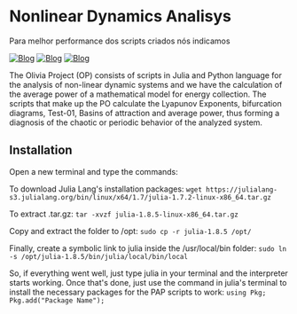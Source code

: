 # Nonlinear Dynamics Analisys
Para melhor performance dos scripts criados nós indicamos

[![Blog](https://img.shields.io/badge/Julia%20Lang-Download-red?style=for-the-badge)](https://julialang.org/)
[![Blog](https://img.shields.io/badge/Ubuntu-Download-orange?style=for-the-badge)](www.ubuntu.org)
[![Blog](https://img.shields.io/badge/Python-Download-blue?style=for-the-badge)](www.python.org)


The Olivia Project (OP) consists of scripts in Julia and Python language for the analysis of non-linear dynamic systems and we have the calculation of the average power of a mathematical model for energy collection. The scripts that make up the PO calculate the Lyapunov Exponents, bifurcation diagrams, Test-01, Basins of attraction and average power, thus forming a diagnosis of the chaotic or periodic behavior of the analyzed system.


## Installation

Open a new terminal and type the commands:

To download Julia Lang's installation packages: `wget https://julialang-s3.julialang.org/bin/linux/x64/1.7/julia-1.7.2-linux-x86_64.tar.gz`

To extract .tar.gz: `tar -xvzf julia-1.8.5-linux-x86_64.tar.gz`

Copy and extract the folder to /opt: `sudo cp -r julia-1.8.5 /opt/`

Finally, create a symbolic link to julia inside the /usr/local/bin folder: `sudo ln -s /opt/julia-1.8.5/bin/julia/local/bin/local`

So, if everything went well, just type julia in your terminal and the interpreter starts working. Once that's done, just use the command in julia's terminal to install the necessary packages for the PAP scripts to work: `using Pkg; Pkg.add("Package Name");`

